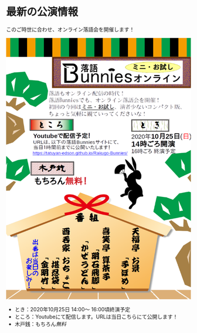 # 最新の公演情報

このご時世に合わせ、オンライン落語会を開催します！

![落語バニーズミニ・お試しオンライン](./img/Chirashi/Online00告知チラシ.png "落語バニーズミニ・お試しオンライン")

* とき：2020年10月25日 14:00〜 16:00頃終演予定
* ところ：Youtubeにて配信します。URLは当日こちらにて公開します！
* 木戸銭：もちろん*無料*
